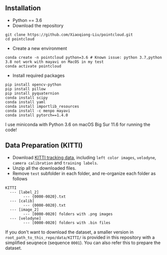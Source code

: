 ## Installation
* Python == 3.6 
* Download the repository
```
git clone https://github.com/Xiaoqiong-Liu/pointcloud.git
cd pointcloud
```
* Create a new environment
```
conda create -n pointcloud python=3.6 # Known issue: python 3.7,python 3.8 not work with mayavi on MacOS in my test
conda activate pointcloud
```

* Install required packages 
```
pip install opencv-python
pip install pillow
pip install pyquaternion
conda install scipy
conda install yaml
conda install importlib_resources
conda install -c menpo mayavi
conda install pytorch==1.4.0
```

I use miniconda with Python 3.6 on macOS Big Sur 11.6 for running the code!

## Data Preparation (KITTI)
* Download <a href="http://www.cvlibs.net/datasets/kitti/eval_tracking.php">KITTI tracking data</a>, including `left color images`, `velodyne`, `camera calibration` and `training labels`.
* Unzip all the downloaded files.
* Remove `test` subfolder in each folder, and re-organize each folder as follows
```
KITTI
  --- [label_2]
        --- {0000-0020}.txt
  --- [calib]
        --- {0000-0020}.txt
  --- [image_2]
        --- [0000-0020] folders with .png images
  --- [velodyne]
        --- [0000-0020] folders with .bin files
```
If you don't want to download the dataset, a smaller version in `root_path_to_this_repo/data/KITTI/` is provided in this repository with a simplified seuqnece (sequence `0001`). You can also refer this to prepare the dataset.


